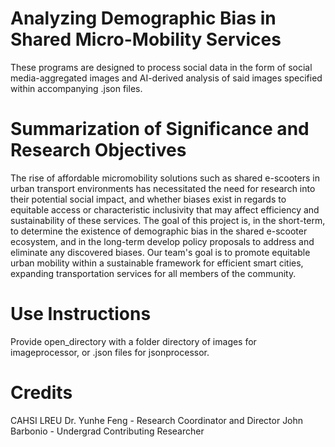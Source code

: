 # Analyzing Demographic Bias in Shared Micro-Mobility Services #
These programs are designed to process social data in the form of social media-aggregated images and
AI-derived analysis of said images specified within accompanying .json files.

# Summarization of Significance and Research Objectives #
The rise of affordable micromobility solutions such as shared e-scooters in urban transport environments
has necessitated the need for research into their potential social impact, and whether biases exist in
regards to equitable access or characteristic inclusivity that may affect efficiency and sustainability of
these services. The goal of this project is, in the short-term, to determine the existence of demographic
bias in the shared e-scooter ecosystem, and in the long-term develop policy proposals to address and
eliminate any discovered biases. Our team's goal is to promote equitable urban mobility within a sustainable
framework for efficient smart cities, expanding transportation services for all members of the community.

# Use Instructions #
Provide open_directory with a folder directory of images for imageprocessor, or .json files for jsonprocessor. 

# Credits #
CAHSI LREU
Dr. Yunhe Feng - Research Coordinator and Director
John Barbonio - Undergrad Contributing Researcher
